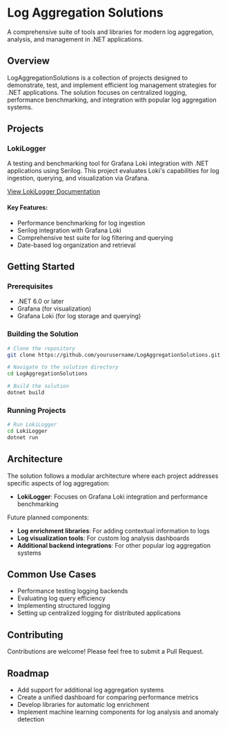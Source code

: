 # Log Aggregation Solutions

A comprehensive suite of tools and libraries for modern log aggregation, analysis, and management in .NET applications.

## Overview

LogAggregationSolutions is a collection of projects designed to demonstrate, test, and implement efficient log management strategies for .NET applications. The solution focuses on centralized logging, performance benchmarking, and integration with popular log aggregation systems.

## Projects

### LokiLogger

A testing and benchmarking tool for Grafana Loki integration with .NET applications using Serilog. This project evaluates Loki's capabilities for log ingestion, querying, and visualization via Grafana.

[View LokiLogger Documentation](./LokiLogger/README.md)

#### Key Features:

- Performance benchmarking for log ingestion
- Serilog integration with Grafana Loki
- Comprehensive test suite for log filtering and querying
- Date-based log organization and retrieval

## Getting Started

### Prerequisites

- .NET 6.0 or later
- Grafana (for visualization)
- Grafana Loki (for log storage and querying)

### Building the Solution

```bash
# Clone the repository
git clone https://github.com/yourusername/LogAggregationSolutions.git

# Navigate to the solution directory
cd LogAggregationSolutions

# Build the solution
dotnet build
```

### Running Projects

```bash
# Run LokiLogger
cd LokiLogger
dotnet run
```

## Architecture

The solution follows a modular architecture where each project addresses specific aspects of log aggregation:

- **LokiLogger**: Focuses on Grafana Loki integration and performance benchmarking

Future planned components:

- **Log enrichment libraries**: For adding contextual information to logs
- **Log visualization tools**: For custom log analysis dashboards
- **Additional backend integrations**: For other popular log aggregation systems

## Common Use Cases

- Performance testing logging backends
- Evaluating log query efficiency
- Implementing structured logging
- Setting up centralized logging for distributed applications

## Contributing

Contributions are welcome! Please feel free to submit a Pull Request.

## Roadmap

- Add support for additional log aggregation systems
- Create a unified dashboard for comparing performance metrics
- Develop libraries for automatic log enrichment
- Implement machine learning components for log analysis and anomaly detection
